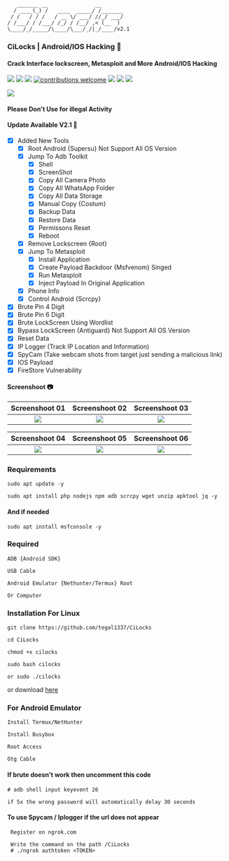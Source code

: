        _______ __               __
      / ____(_) /   ____  _____/ /_______
     / /   / / /   / __ \/ ___/ //_/ ___/
    / /___/ / /___/ /_/ / /__/ ,< (__  )
    \____/_/_____/\____/\___/_/|_/____/v2.1
    
### CiLocks | Android/IOS Hacking 📱
#### Crack Interface lockscreen, Metasploit and More Android/IOS Hacking
![](https://img.shields.io/github/license/tegal1337/CiLocks)
![](https://img.shields.io/github/issues/tegal1337/CiLocks)
![](https://img.shields.io/github/issues-closed/tegal1337/CiLocks)
[![contributions welcome](https://img.shields.io/badge/contributions-welcome-brightgreen.svg?style=flat)](https://github.com/tegal1337/CiLocks/issues)
![](https://img.shields.io/github/forks/tegal1337/CiLocks)
![](https://img.shields.io/github/stars/tegal1337/CiLocks)
![](https://img.shields.io/github/last-commit/tegal1337/CiLocks)

<img src ="https://img.shields.io/badge/Important-notice-red" />
<h4>Please Don't Use for illegal Activity</h4>

#### Update Available V2.1 🚀 
- [x] Added New Tools 
    - [x] Root Android {Supersu} Not Support All OS Version
    - [x] Jump To Adb Toolkit
        - [x] Shell
        - [x] ScreenShot
        - [x] Copy All Camera Photo
        - [x] Copy All WhatsApp Folder
        - [x] Copy All Data Storage
        - [x] Manual Copy {Costum}
        - [x] Backup Data
        - [x] Restore Data
        - [x] Permissons Reset
        - [x] Reboot
    - [x] Remove Lockscreen {Root}
    - [x] Jump To Metasploit   
        - [x] Install Application
        - [x] Create Payload Backdoor {Msfvenom} Singed
        - [x] Run Metasploit
        - [x] Inject Payload In Original Application
     - [x] Phone Info
     - [x] Control Android {Scrcpy}
- [x] Brute Pin 4 Digit
- [x] Brute Pin 6 Digit
- [x] Brute LockScreen Using Wordlist
- [x] Bypass LockScreen {Antiguard} Not Support All OS Version
- [x] Reset Data
- [x] IP Logger (Track IP Location and Information) 
- [x] SpyCam (Take webcam shots from target just sending a malicious link) 
- [x] IOS Payload
- [x] FireStore Vulnerability

#### Screenshoot 📷

  Screenshoot 01 | Screenshoot 02  | Screenshoot 03 
:-------------------------:|:-------------------------:|:---------------------:
![](https://github.com/tegal1337/CiLocks/blob/main/Screenshoot/cilocks01.png?raw=true)|![](https://github.com/tegal1337/CiLocks/blob/main/Screenshoot/cilocks02.png?raw=true)|![](https://github.com/tegal1337/CiLocks/blob/main/Screenshoot/cilocks03.png?raw=true)

  Screenshoot 04 | Screenshoot 05  | Screenshoot 06 
:-------------------------:|:-------------------------:|:---------------------:
![](https://github.com/tegal1337/CiLocks/blob/main/Screenshoot/cilocks04.png?raw=true)|![](https://github.com/tegal1337/CiLocks/blob/main/Screenshoot/cilocks05.png?raw=true)|![](https://github.com/tegal1337/CiLocks/blob/main/Screenshoot/cilocks06.png?raw=true)

### Requirements
    
    sudo apt update -y
    
    sudo apt install php nodejs npm adb scrcpy wget unzip apktool jq -y

#### And if needed
    
    sudo apt install msfconsole -y 

### Required

    ADB {Android SDK}
    
    USB Cable
    
    Android Emulator {Nethunter/Termux} Root
    
    Or Computer


### Installation For Linux 

    git clone https://github.com/tegal1337/CiLocks
    
    cd CiLocks
    
    chmod +x cilocks
    
    sudo bash cilocks 
    
    or sudo ./cilocks


<!--  After Following All Steps Just Type In Terminal **root@tegalsec:~** **./cilocks** -->
or download <a href="https://github.com/tegal1337/CiLocks/releases/download/V2.1/Cilocks_V2.1.zip">here</a>

### For Android Emulator

    Install Termux/NetHunter

    Install Busybox
    
    Root Access
    
    Otg Cable

#### If brute doesn't work then uncomment this code

    # adb shell input keyevent 26
    
    if 5x the wrong password will automatically delay 30 seconds

#### To use Spycam / Iplogger if the url does not appear

     Register on ngrok.com
     
     Write the command on the path /CiLocks
     # ./ngrok authtoken <TOKEN>

